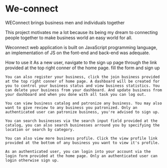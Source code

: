 # We-connect
WEConnect brings business men and individuals together

This project motivates me a lot because its being my dream to connecting people together to make business world an easy world for all.

Weconnect web application is built on JavaScript programming language, an implementation of JS on the font-end and back-end was adequate.

How to use it
    As a new user, navigate to the sign up page through the link provided at the top right conner of the home page.
    fill the form and sign up

    You can also register your business, click the join business provided at the top right conner of home page. A dashboard will be created for you to control your business status and view business statistics. You can delete your business from your dashboard. And update business from your dashboard and when you done with all task you can log out.

    You can view business catalog and patronize any business. You may also want to give review to any business you patronized. Only an authenticated user can patronize business, you're advised to sign up.

    You can search businesses via the search input field provided at the catalog, you can also search businesses arround you by specifying the location or search by category.

    You can also view more business profile. Click the view profile link provided at the bottom of any business you want to view it's profile.

    As an authenticated user, you can login into your account via the login form provided at the home page. Only an authenticated user can login otherwise sign up.